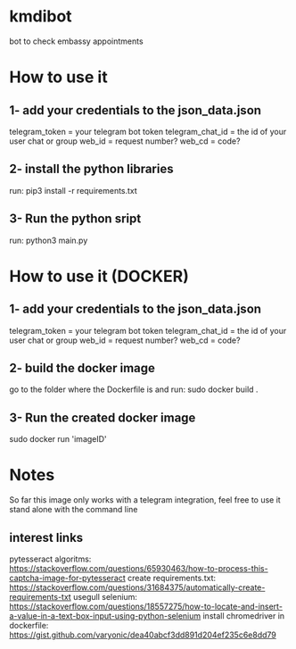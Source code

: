 # kmdibot
bot to check embassy appointments


# How to use it 

## 1- add your credentials to the json_data.json
telegram_token = your telegram bot token
telegram_chat_id = the id of your user chat or group
web_id = request number?
web_cd = code?

## 2- install the python libraries
run: pip3 install -r requirements.txt

## 3- Run the python sript
run: python3 main.py


# How to use it (DOCKER)

## 1- add your credentials to the json_data.json
telegram_token = your telegram bot token
telegram_chat_id = the id of your user chat or group
web_id = request number?
web_cd = code?
 
## 2- build the docker image

go to the folder where the Dockerfile is and run:
sudo docker build .

## 3-  Run the created docker image

sudo docker run 'imageID' 


# Notes

So far this image only works with a telegram integration, feel free to use it stand alone with the command line

## interest links

pytesseract algoritms:
https://stackoverflow.com/questions/65930463/how-to-process-this-captcha-image-for-pytesseract
create requirements.txt:
https://stackoverflow.com/questions/31684375/automatically-create-requirements-txt
usegull selenium:
https://stackoverflow.com/questions/18557275/how-to-locate-and-insert-a-value-in-a-text-box-input-using-python-selenium
install chromedriver in dockerfile:
https://gist.github.com/varyonic/dea40abcf3dd891d204ef235c6e8dd79
